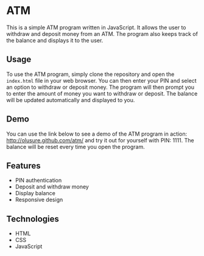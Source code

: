 # ATM

This is a simple ATM program written in JavaScript. It allows the user to withdraw and deposit money from an ATM. The program also keeps track of the balance and displays it to the user.
## Usage
To use the ATM program, simply clone the repository and open the `index.html` file in your web browser. You can then enter your PIN and select an option to withdraw or deposit money. The program will then prompt you to enter the amount of money you want to withdraw or deposit. The balance will be updated automatically and displayed to you.
## Demo
You can use the link below to see a demo of the ATM program in action: http://olusure.github.com/atm/ and try it out for yourself with PIN: 1111. The balance will be reset every time you open the program.
## Features
- PIN authentication
- Deposit and withdraw money
- Display balance
- Responsive design
## Technologies
- HTML
- CSS
- JavaScript